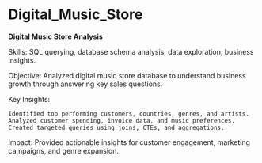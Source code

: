 # Digital_Music_Store

**Digital Music Store Analysis**

Skills: SQL querying, database schema analysis, data exploration, business insights.

Objective: Analyzed digital music store database to understand business growth through answering key sales questions.

Key Insights:

    Identified top performing customers, countries, genres, and artists.
    Analyzed customer spending, invoice data, and music preferences.
    Created targeted queries using joins, CTEs, and aggregations.
    
Impact: Provided actionable insights for customer engagement, marketing campaigns, and genre expansion.
